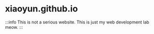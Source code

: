 # xiaoyun.github.io
:::info
This is not a serious website. This is just my web development lab meow.
:::